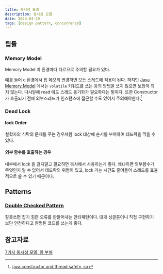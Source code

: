 ```yaml
---
title: 동시성 모델
description: 동시성 모델
date: 2024-04-29
tags: [design pattern, concurrency]
---
```


## 팁들

### Memory Model

Memory Model 이 환경마다 다르므로 주의할 필요가 있다.

예를 들어 c 환경에서 힙 메모리 변경하면 모든 스레드에 적용이 된다. 하지만 [Java Memory Model](https://docs.oracle.com/javase/specs/jls/se8/html/jls-17.html) 에서는 ```volatile``` 키워드를 쓰는 등의 방법을 쓰지 않으면 보장이 되지 않는다. 다시말해 read 에도 스레드 동기화가 필요하다는 말이다. 또한 Constructor 가 호출되기 전에 외부스레드가 인스턴스에 접근할 수도 있어서 주의해야한다.[^so1]

### Dead Lock

#### lock Order

철학자의 식탁의 문제를 푸는 경우처럼 lock 대상에 순서를 부여하여 데드락을 막을 수 있다.

#### 외부 함수를 호출하는 경우

내부에서 lock 을 걸지말고 필요하면 복사해서 사용하는게 좋다.
왜냐하면 외부함수가 무엇인지 알 수 없어서 데드락의 위험이 있고, lock 거는 시간도 줄어들어 스레드를 효율적으로 쓸 수 있기 때문이다.


## Patterns

### [Double Checked Pattern](https://en.wikipedia.org/wiki/Double-checked_locking)

잘못쓰면 잡기 힘든 오류를 만들어내는 안티패턴이다. 대개 싱글톤이니 직접 구현하기 보단 안전하다고 판명된 코드를 쓰는게 좋다.




## 참고자료

[7가지 동시성 모델, 폴 부처](https://m.hanbit.co.kr/store/books/book_view.html?p_code=B3745244799)

[^so1]:[java constructor and thread safety, so](https://stackoverflow.com/questions/61803042/java-constructors-and-thread-safety)